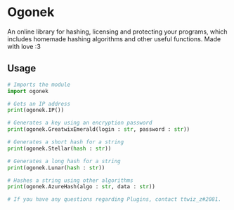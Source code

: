 # Ogonek
An online library for hashing, licensing and protecting your programs, which includes homemade hashing algorithms and other useful functions. Made with love :3

## Usage
```py
# Imports the module
import ogonek

# Gets an IP address
print(ogonek.IP())

# Generates a key using an encryption password
print(ogonek.GreatwixEmerald(login : str, password : str))

# Generates a short hash for a string
print(ogonek.Stellar(hash : str))

# Generates a long hash for a string
print(ogonek.Lunar(hash : str))

# Hashes a string using other algorithms
print(ogonek.AzureHash(algo : str, data : str))

# If you have any questions regarding Plugins, contact ttwiz_z#2081.
```